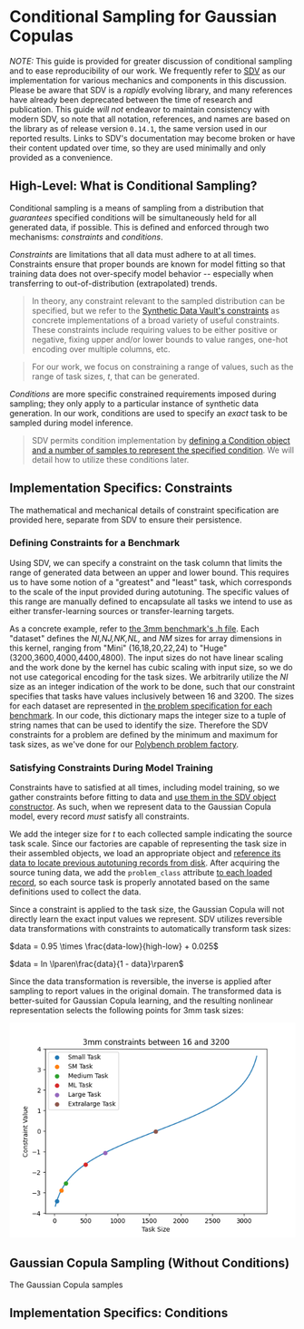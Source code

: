 # Conditional Sampling for Gaussian Copulas

_NOTE:_ This guide is provided for greater discussion of conditional sampling and to ease reproducibility of our work.
We frequently refer to [SDV](https://github.com/sdv-dev/SDV) as our implementation for various mechanics and components in this discussion.
Please be aware that SDV is a _rapidly_ evolving library, and many references have already been deprecated between the time of research and publication.
This guide _will not_ endeavor to maintain consistency with modern SDV, so note that all notation, references, and names are based on the library as of release version `0.14.1`, the same version used in our reported results.
Links to SDV's documentation may become broken or have their content updated over time, so they are used minimally and only provided as a convenience.

## High-Level: What is Conditional Sampling?

Conditional sampling is a means of sampling from a distribution that _guarantees_ specified conditions will be simultaneously held for all generated data, if possible.
This is defined and enforced through two mechanisms: _constraints_ and _conditions_.

_Constraints_ are limitations that all data must adhere to at all times.
Constraints ensure that proper bounds are known for model fitting so that training data does not over-specify model behavior -- especially when transferring to out-of-distribution (extrapolated) trends.

> In theory, any constraint relevant to the sampled distribution can be specified, but we refer to the [Synthetic Data Vault's constraints](https://docs.sdv.dev/sdv/reference/constraint-logic/predefined-constraint-classes) as concrete implementations of a broad variety of useful constraints.
These constraints include requiring values to be either positive or negative, fixing upper and/or lower bounds to value ranges, one-hot encoding over multiple columns, etc.

> For our work, we focus on constraining a range of values, such as the range of task sizes, _t_, that can be generated.

_Conditions_ are more specific constrained requirements imposed during sampling; they only apply to a particular instance of synthetic data generation.
In our work, conditions are used to specify an _exact_ task to be sampled during model inference.

>SDV permits condition implementation by [defining a Condition object and a number of samples to represent the specified condition](https://docs.sdv.dev/sdv/single-table-data/sampling#simulate-scenarios).
We will detail how to utilize these conditions later.

## Implementation Specifics: Constraints

The mathematical and mechanical details of constraint specification are provided here, separate from SDV to ensure their persistence.

### Defining Constraints for a Benchmark

Using SDV, we can specify a constraint on the task column that limits the range of generated data between an upper and lower bound.
This requires us to have some notion of a "greatest" and "least" task, which corresponds to the scale of the input provided during autotuning.
The specific values of this range are manually defined to encapsulate all tasks we intend to use as either transfer-learning sources or transfer-learning targets.

As a concrete example, refer to [the 3mm benchmark's .h file](benchmark/_3mm_exp/3mm.h).
Each "dataset" defines the _NI,NJ,NK,NL,_ and _NM_ sizes for array dimensions in this kernel, ranging from "Mini" (16,18,20,22,24) to "Huge" (3200,3600,4000,4400,4800).
The input sizes do not have linear scaling and the work done by the kernel has cubic scaling with input size, so we do not use categorical encoding for the task sizes.
We arbitrarily utilize the _NI_ size as an integer indication of the work to be done, such that our constraint specifies that tasks have values inclusively between 16 and 3200.
The sizes for each dataset are represented in [the problem specification for each benchmark](https://github.com/tlranda/ytopt/blob/08c81ba62b5c2209ef6f30b6a772d1053f234463/ytopt/benchmark/_3mm_exp/problem.py#L59).
In our code, this dictionary maps the integer size to a tuple of string names that can be used to identify the size.
Therefore the SDV constraints for a problem are defined by the minimum and maximum for task sizes, as we've done for our [Polybench problem factory](https://github.com/tlranda/ytopt/blob/08c81ba62b5c2209ef6f30b6a772d1053f234463/ytopt/benchmark/base_problem.py#L315).

### Satisfying Constraints During Model Training

Constraints have to satisfied at all times, including model training, so we gather constraints before fitting to data and [use them in the SDV object constructor](https://github.com/tlranda/ytopt/blob/08c81ba62b5c2209ef6f30b6a772d1053f234463/ytopt/benchmark/base_online_tl.py#L304).
As such, when we represent data to the Gaussian Copula model, every record _must_ satisfy all constraints.

We add the integer size for _t_ to each collected sample indicating the source task scale.
Since our factories are capable of representing the task size in their assembled objects, we load an appropriate object and [reference its data to locate previous autotuning records from disk](https://github.com/tlranda/ytopt/blob/08c81ba62b5c2209ef6f30b6a772d1053f234463/ytopt/benchmark/base_online_tl.py#L538).
After acquiring the source tuning data, we add the `problem_class` attribute [to each loaded record](https://github.com/tlranda/ytopt/blob/08c81ba62b5c2209ef6f30b6a772d1053f234463/ytopt/benchmark/base_online_tl.py#L574), so each source task is properly annotated based on the same definitions used to collect the data.

Since a constraint is applied to the task size, the Gaussian Copula will not directly learn the exact input values we represent.
SDV utilizes reversible data transformations with constraints to automatically transform task sizes:

$data = 0.95 \times \frac{data-low}{high-low} + 0.025$

$data = ln \lparen\frac{data}{1 - data}\rparen$

Since the data transformation is reversible, the inverse is applied after sampling to report values in the original domain.
The transformed data is better-suited for Gaussian Copula learning, and the resulting nonlinear representation selects the following points for 3mm task sizes:

![3mm constraints](Assets/constrained_values.png)

## Gaussian Copula Sampling (Without Conditions)

The Gaussian Copula samples 

## Implementation Specifics: Conditions

